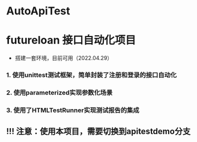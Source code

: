 # AutoApiTest

# futureloan 接口自动化项目

- 搭建一套环境，目前可用（2022.04.29）

### 1. 使用unittest测试框架，简单封装了注册和登录的接口自动化
### 2. 使用parameterized实现参数化场景
### 3. 使用了HTMLTestRunner实现测试报告的集成

## !!! 注意：使用本项目，需要切换到apitestdemo分支
